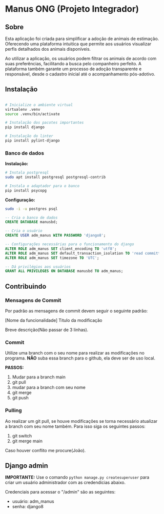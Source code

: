# Manus ONG (Projeto Integrador)

## Sobre

Esta aplicação foi criada para simplificar a adoção de animais de estimação. Oferecendo uma plataforma intuitica que permite aos usuários visualizar perfis detalhados dos animais disponíveis.

Ao utilizar a aplicação, os usuários podem filtrar os animais de acordo com suas preferências, facilitando a busca pelo companheiro perfeito. A plataforma também garante um processo de adoção transparente e responsável, desde o cadastro inicial até o acompanhamento pós-adotivo.

## Instalação

```bash

# Inicialize o ambiente virtual
virtualenv .venv
source .venv/bin/activate

# Instalação dos pacotes importantes
pip install django

# Instalação do linter
pip install pylint-django
```

### Banco de dados

**Instalação:**

```bash
# Instala postgresql
sudo apt install postgresql postgresql-contrib

# Instala o adaptador para o banco
pip install psycopg
```

**Configuração:**
```bash 
sudo -i -u postgres psql
```

```SQL
-- Cria o banco de dados
CREATE DATABASE manusbd;

-- Cria o usuário
CREATE USER adm_manus WITH PASSWORD 'django8';

-- Configurações necessárias para o funcionamento do django
ALTER ROLE adm_manus SET client_encoding TO 'utf8';
ALTER ROLE adm_manus SET default_transaction_isolation TO 'read committed';
ALTER ROLE adm_manus SET timezone TO 'UTC';

-- Dá privilégios aos usuários
GRANT ALL PRIVILEGES ON DATABASE manusbd TO adm_manus;
```

## Contribuindo

### Mensagens de Commit

Por padrão as mensagens de commit devem seguir o seguinte padrão:

[Nome da funcionalidade] Titulo da modificação

Breve descrição(Não passar de 3 linhas).

### Commit
Utilize uma branch com o seu nome para realizar as modificações no programa. **NÃO** suba essa branch para o github, ela deve ser de uso local.

**PASSOS:**
1. Mudar para a branch main
2. git pull
3. mudar para a branch com seu nome
4. git merge <seu nome>
5. git push

### Pulling
Ao realizar um git pull, se houve modificações se torna necessário atualizar a branch com seu nome também. Para isso siga os seguintes passos:

1. git switch <seu nome>
2. git merge main

Caso houver conflito me procure(João).

## Django admin
**IMPORTANTE:** Use o comando `python manage.py createsuperuser` para criar um usuário administrador com as credendicias abaixo.

Credenciais para acessar o "/admin" são as seguintes:
- usuário: adm_manus
- senha: django8